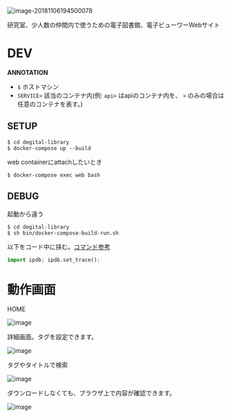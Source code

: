 ![image-20181106194500078](https://ws1.sinaimg.cn/large/006tNbRwgy1fwyj7i0lpwj30xu0cwh2s.jpg)

研究室、少人数の仲間内で使うための電子図書館、電子ビューワーWebサイト



# DEV

**ANNOTATION**

- `$` ホストマシン
- `SERVICE>` 該当のコンテナ内(例: `api>` はapiのコンテナ内を、 `>` のみの場合は任意のコンテナを表す。)



## SETUP

```shell
$ cd degital-library
$ docker-compose up --build
```

web containerにattachしたいとき
```shell
$ docker-compose exec web bash
```



## DEBUG

起動から違う

```shell
$ cd degital-library
$ sh bin/docker-compose-build-run.sh
```

以下をコード中に挟む。[コマンド参考](https://qiita.com/makopo/items/170c939c79dcc5c89e12#ipdb%E3%82%B3%E3%83%9E%E3%83%B3%E3%83%89%E4%B8%80%E8%A6%A7)

```python
import ipdb; ipdb.set_trace();
```



# 動作画面

HOME

![image](https://user-images.githubusercontent.com/17490886/55667968-20360900-589e-11e9-83c0-0f113a174e0e.png)

詳細画面。タグを設定できます。

![image](https://user-images.githubusercontent.com/17490886/55667980-36dc6000-589e-11e9-9064-b6d3a428c149.png)

タグやタイトルで検索

![image](https://user-images.githubusercontent.com/17490886/55667986-4bb8f380-589e-11e9-8fd1-b848a3a06199.png)

ダウンロードしなくても、ブラウザ上で内容が確認できます。

![image](https://user-images.githubusercontent.com/17490886/55667996-5a9fa600-589e-11e9-8206-3f1247e6bae7.png)

